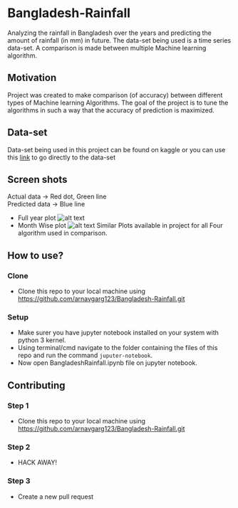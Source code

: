 # Bangladesh-Rainfall
Analyzing the rainfall in Bangladesh over the years and predicting the amount of rainfall (in mm) in future. The data-set being used is a time series data-set. A comparison is made between multiple Machine learning algorithm.

## Motivation
Project was created to make comparison (of accuracy) between different types of Machine learning Algorithms. The goal of the project is to tune the algorithms in such a way that the accuracy of prediction is maximized.

## Data-set
Data-set being used in this project can be found on kaggle or you can use this [link](https://www.kaggle.com/redikod/historical-rainfall-data-in-bangladesh) to go directly to the data-set

## Screen shots
Actual data -> Red dot, Green line <br />
Predicted data -> Blue line <br />
- Full year plot
![alt text](https://github.com/arnavgarg123/Bangladesh-Rainfall/blob/master/Images/FullYearPlot(SVM).png)
- Month Wise plot
![alt text](https://github.com/arnavgarg123/Bangladesh-Rainfall/blob/master/Images/MonthlyPlot(SVM).png)
Similar Plots available in project for all Four algorithm used in comparison.

## How to use?
### Clone
- Clone this repo to your local machine using https://github.com/arnavgarg123/Bangladesh-Rainfall.git
### Setup
- Make surer you have jupyter notebook installed on your system with python 3 kernel.
- Using terminal/cmd navigate to the folder containing the files of this repo and run the command `juputer-notebook`.
- Now open BangladeshRainfall.ipynb file on jupyter notebook.

## Contributing
### Step 1
 - Clone this repo to your local machine using https://github.com/arnavgarg123/Bangladesh-Rainfall.git <br />
### Step 2
 - HACK AWAY! <br />
### Step 3
 - Create a new pull request <br />
